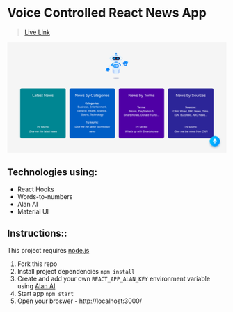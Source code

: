 # Voice Controlled React News App

> [Live Link](https://voice-controlled-news-app.netlify.app/)

![Demo](./src/assets/images/demo.png)

## Technologies using:

- React Hooks
- Words-to-numbers
- Alan AI
- Material UI

## Instructions::

This project requires [node.js](https://www.npmjs.com/get-npmhttps://www.npmjs.com/get-npm)

1. Fork this repo
2. Install project dependencies `npm install`
3. Create and add your own `REACT_APP_ALAN_KEY` environment variable using [Alan AI](https://alan.app/docs/usage/getting-started)
4. Start app `npm start`
5. Open your broswer - http://localhost:3000/
